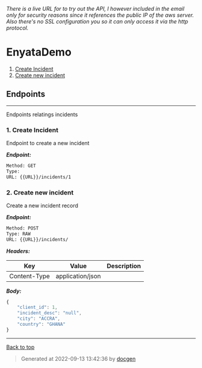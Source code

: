 
_There is a live URL for to try out the API, I however included in the email only for security reasons since it references the public IP of the aws server. Also there's no SSL configuration you so it can only access it via the http protocol._

# EnyataDemo



<!--- If we have only one group/collection, then no need for the "ungrouped" heading -->
1. [Create Incident](#1-create-incident)
1. [Create new incident](#2-create-new-incident)



## Endpoints


--------



Endpoints relatings incidents



### 1. Create Incident


Endpoint to create a new incident


***Endpoint:***

```bash
Method: GET
Type: 
URL: {{URL}}/incidents/1
```



### 2. Create new incident


Create a new incident record


***Endpoint:***

```bash
Method: POST
Type: RAW
URL: {{URL}}/incidents/
```


***Headers:***

| Key | Value | Description |
| --- | ------|-------------|
| Content-Type | application/json |  |



***Body:***

```js        
{
    "client_id": 1,
    "incident_desc": "null",
    "city": "ACCRA",
    "country": "GHANA"
}
```



---
[Back to top](#enyatademo)

>Generated at 2022-09-13 13:42:36 by [docgen](https://github.com/thedevsaddam/docgen)
